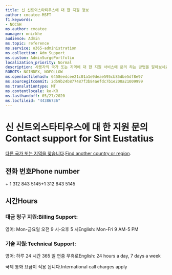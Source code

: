 ```yaml
---
title: 신 신트외스타티우스에 대 한 지원 정보
author: cmcatee-MSFT
f1.keywords:
- NOCSH
ms.author: cmcatee
manager: mnirkhe
audience: Admin
ms.topic: reference
ms.service: o365-administration
ms.collection: Adm_Support
ms.custom: AdminSurgePortfolio
localization_priority: Normal
description: 사용자의 국가 또는 지역에 대 한 지원 서비스에 문의 하는 방법을 알아보세요.
ROBOTS: NOINDEX, NOFOLLOW
ms.openlocfilehash: 6458eedcee21c01a1e9deae595cb85dbe5df8e97
ms.sourcegitcommit: 2d59b24b877487f3b84aefdc7b1e200a21009999
ms.translationtype: MT
ms.contentlocale: ko-KR
ms.lasthandoff: 05/27/2020
ms.locfileid: "44386736"
---
```

# <a name="contact-support-for-sint-eustatius"></a><span data-ttu-id="af72e-103">신 신트외스타티우스에 대 한 지원 문의</span><span class="sxs-lookup"><span data-stu-id="af72e-103">Contact support for Sint Eustatius</span></span>

<span data-ttu-id="af72e-104">[다른 국가 또는 지역을 찾습니다](../contact-support-for-business-products.md).</span><span class="sxs-lookup"><span data-stu-id="af72e-104">[Find another country or region](../contact-support-for-business-products.md).</span></span>

## <a name="phone-number"></a><span data-ttu-id="af72e-105">전화 번호</span><span class="sxs-lookup"><span data-stu-id="af72e-105">Phone number</span></span>
<span data-ttu-id="af72e-106">+ 1 312 843 5145</span><span class="sxs-lookup"><span data-stu-id="af72e-106">+1 312 843 5145</span></span>

## <a name="hours"></a><span data-ttu-id="af72e-107">시간</span><span class="sxs-lookup"><span data-stu-id="af72e-107">Hours</span></span>
### <a name="billing-support"></a><span data-ttu-id="af72e-108">대금 청구 지원:</span><span class="sxs-lookup"><span data-stu-id="af72e-108">Billing Support:</span></span>

<span data-ttu-id="af72e-109">영어: Mon-금요일 오전 9 시-오후 5 시</span><span class="sxs-lookup"><span data-stu-id="af72e-109">English: Mon-Fri 9 AM-5 PM</span></span>

### <a name="technical-support"></a><span data-ttu-id="af72e-110">기술 지원:</span><span class="sxs-lookup"><span data-stu-id="af72e-110">Technical Support:</span></span>

<span data-ttu-id="af72e-111">영어: 하루 24 시간 365 일 연중 무휴로</span><span class="sxs-lookup"><span data-stu-id="af72e-111">English: 24 hours a day, 7 days a week</span></span>

<span data-ttu-id="af72e-112">국제 통화 요금이 적용 됩니다.</span><span class="sxs-lookup"><span data-stu-id="af72e-112">International call charges apply</span></span>
